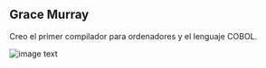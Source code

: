## Grace Murray

Creo el primer compilador para ordenadores y el lenguaje COBOL.

![image text](https://www.urv.cat/media/upload/cache/grace_murray_hopper_pag_37702_1_280.JPG)
